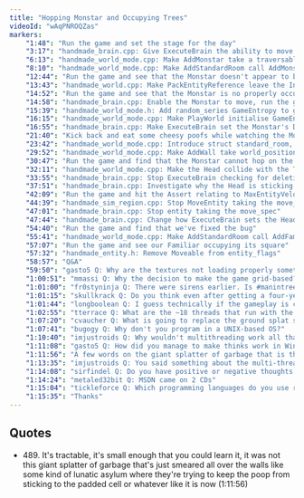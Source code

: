 ```yaml
---
title: "Hopping Monstar and Occupying Trees"
videoId: "wAqPNROQZas"
markers:
    "1:48": "Run the game and set the stage for the day"
    "3:17": "handmade_brain.cpp: Give ExecuteBrain the ability to move the Monstar"
    "6:13": "handmade_world_mode.cpp: Make AddMonstar take a traversable_reference"
    "8:10": "handmade_world_mode.cpp: Make AddStandardRoom call AddMonstar"
    "12:44": "Run the game and see that the Monstar doesn't appear to be initialised correctly"
    "13:43": "handmade_world.cpp: Make PackEntityReference leave the Index the same if there's no SimRegion and no GetHashFromID"
    "14:52": "Run the game and see that the Monstar is no properly occupying a square"
    "14:58": "handmade_brain.cpp: Enable the Monstar to move, run the game and watch it move"
    "15:39": "handmade_world_mode.h: Add random_series GameEntropy to game_mode_world"
    "16:15": "handmade_world_mode.cpp: Make PlayWorld initialise GameEntropy and use that GameEntropy to generate the rooms"
    "16:55": "handmade_brain.cpp: Make ExecuteBrain set the Monstar's Delta using the GameEntropy and take game_mode_world *WorldMode"
    "21:40": "Kick back and eat some cheesy poofs while watching the Monstar hop around randomly"
    "23:42": "handmade_world_mode.cpp: Introduce struct standard_room, and make AddStandardRoom return it and specify the StandingOn points"
    "29:52": "handmade_world_mode.cpp: Make AddWall take world_position P and traversable_reference StandingOn, and specify that the Tree occupies squares"
    "30:47": "Run the game and find that the Monstar cannot hop on the Trees, but that we can currently hop over them"
    "32:11": "handmade_world_mode.cpp: Make the Head collide with the Trees"
    "33:55": "handmade_brain.cpp: Stop ExecuteBrain checking for deletion and doing unnecessary controller code"
    "37:51": "handmade_brain.cpp: Investigate why the Head is sticking by adding a DEBUG_B32 for NoPush and a DEBUG_VALUE for ddP2, and setting the Head's UnitMaxAccelVector to false"
    "42:09": "Run the game and hit the Assert relating to MaxEntityVelocity"
    "44:39": "handmade_sim_region.cpp: Stop MoveEntity taking the move_spec"
    "47:01": "handmade_brain.cpp: Stop entity taking the move_spec"
    "47:44": "handmade_brain.cpp: Change how ExecuteBrain sets the Head's ddP"
    "54:40": "Run the game and find that we've fixed the bug"
    "55:41": "handmade_world_mode.cpp: Make AddStandardRoom call AddFamiliar and make AddFamiliar take world_position P and traversable_reference StandingOn"
    "57:07": "Run the game and see our Familiar occupying its square"
    "57:32": "handmade_entity.h: Remove Moveable from entity_flags"
    "58:57": "Q&A"
    "59:50": "gasto5 Q: Why are the textures not loading properly sometimes?"
    "1:00:51": "mmassi Q: Why the decision to make the game grid-based?"
    "1:01:00": "fr0styninja Q: There were sirens earlier. Is #manintree back at it again?"
    "1:01:15": "skullkrack Q: Do you think even after getting a four-year degree in MIS it's worth it to learn a language such as C#?"
    "1:01:44": "longboolean Q: I guess technically if the gameplay is centered around tiles and facing direction, you wouldn't necessarily need collision detection?"
    "1:02:55": "tterrace Q: What are the ~18 threads that run with the game?"
    "1:07:20": "cvaucher Q: What is going to replace the ground splat system? Just different tile types and seamless textures?"
    "1:07:41": "bugogy Q: Why don't you program in a UNIX-based OS?"
    "1:10:40": "imjustroids Q: Why wouldn't multithreading work all that well? Complications? Limitations?"
    "1:11:08": "gasto5 Q: How did you manage to make thinks work in Windows when you started your career, given that MSDN at least now is negligible or unreliable or both?"
    "1:11:56": "A few words on the giant splatter of garbage that is the Windows API (!quote 489)"
    "1:13:35": "imjustroids Q: You said something about the multi-threading being funky?"
    "1:14:08": "sirfindel Q: Do you have positive or negative thoughts when it comes to learning and using Python for building applications?"
    "1:14:24": "metaled32bit Q: MSDN came on 2 CDs"
    "1:15:04": "tickleforce Q: Which programming languages do you use regularly?"
    "1:15:35": "Thanks"
---
```


## Quotes

* 489\. It's tractable, it's small enough that you could learn it, it was not this giant splatter of garbage that's just smeared all over the walls like some kind of lunatic asylum where they're trying to keep the poop from sticking to the padded cell or whatever like it is now (1:11:56)

